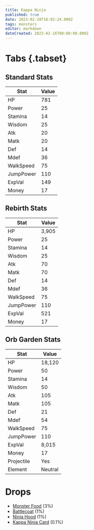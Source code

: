```yaml
---
title: Kappa Ninja
published: true
date: 2023-02-28T16:02:24.000Z
tags: monsters
editor: markdown
dateCreated: 2023-02-16T00:00:00.000Z
---
```


# Tabs {.tabset}

## Standard Stats

|Stat|Value|
|-|-|
|HP|781|
|Power|25|
|Stamina|14|
|Wisdom|25|
|Atk|20|
|Matk|20|
|Def|14|
|Mdef|36|
|WalkSpeed|75|
|JumpPower|110|
|ExpVal|149|
|Money|17|
## Rebirth Stats

|Stat|Value|
|-|-|
|HP|3,905|
|Power|25|
|Stamina|14|
|Wisdom|25|
|Atk|70|
|Matk|70|
|Def|14|
|Mdef|36|
|WalkSpeed|75|
|JumpPower|110|
|ExpVal|521|
|Money|17|
## Orb Garden Stats

|Stat|Value|
|-|-|
|HP|18,120|
|Power|50|
|Stamina|14|
|Wisdom|50|
|Atk|105|
|Matk|105|
|Def|21|
|Mdef|54|
|WalkSpeed|75|
|JumpPower|110|
|ExpVal|8,015|
|Money|17|
|Projectile|Yes|
|Element|Neutral|

# Drops
 * [Monster Food](/items/monster-food) (3%)
 * [Battlecoat](/items/battlecoat) (1%)
 * [Ninja Hood](/items/ninja-hood) (1%)
 * [Kappa Ninja Card](/items/kappa-ninja-card) (0.1%)
